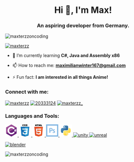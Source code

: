<h1 align="center">Hi 👋, I'm Max!</h1>
<h3 align="center">An aspiring developer from Germany.</h3>

<p align="left"> <img src="https://komarev.com/ghpvc/?username=maxterzzoncoding&label=Profile%20views&color=0e75b6&style=flat" alt="maxterzzoncoding" /> </p>

<p align="left"> <a href="https://twitter.com/maxterzz" target="blank"><img src="https://img.shields.io/twitter/follow/maxterzz?logo=twitter&style=for-the-badge" alt="maxterzz" /></a> </p>

- 🌱 I’m currently learning **C#, Java and Assembly x86**

- 📫 How to reach me: **maximilianwinter167@gmail.com**

- ⚡ Fun fact: **I am interested in all things Anime!**

<h3 align="left">Connect with me:</h3>
<p align="left">
<a href="https://twitter.com/maxterzz" target="blank"><img align="center" src="https://raw.githubusercontent.com/rahuldkjain/github-profile-readme-generator/master/src/images/icons/Social/twitter.svg" alt="maxterzz" height="30" width="40" /></a>
<a href="https://stackoverflow.com/users/20333124" target="blank"><img align="center" src="https://raw.githubusercontent.com/rahuldkjain/github-profile-readme-generator/master/src/images/icons/Social/stack-overflow.svg" alt="20333124" height="30" width="40" /></a>
<a href="https://instagram.com/maxterzz_" target="blank"><img align="center" src="https://raw.githubusercontent.com/rahuldkjain/github-profile-readme-generator/master/src/images/icons/Social/instagram.svg" alt="maxterzz_" height="30" width="40" /></a>


<h3 align="left">Languages and Tools:</h3> <a href="https://www.w3schools.com/cs/" target="_blank" rel="noreferrer"> <img src="https://raw.githubusercontent.com/devicons/devicon/master/icons/csharp/csharp-original.svg" alt="csharp" width="40" height="40"/> </a> <a href="https://www.w3schools.com/css/" target="_blank" rel="noreferrer"> <img src="https://raw.githubusercontent.com/devicons/devicon/master/icons/css3/css3-original-wordmark.svg" alt="css3" width="40" height="40"/> </a> <a href="https://www.w3.org/html/" target="_blank" rel="noreferrer"> <img src="https://raw.githubusercontent.com/devicons/devicon/master/icons/html5/html5-original-wordmark.svg" alt="html5" width="40" height="40"/> </a> <a href="https://www.photoshop.com/en" target="_blank" rel="noreferrer"> <img src="https://raw.githubusercontent.com/devicons/devicon/master/icons/photoshop/photoshop-line.svg" alt="photoshop" width="40" height="40"/> </a> <a href="https://www.python.org" target="_blank" rel="noreferrer"> <img src="https://raw.githubusercontent.com/devicons/devicon/master/icons/python/python-original.svg" alt="python" width="40" height="40"/> </a> <a href="https://unity.com/" target="_blank" rel="noreferrer"> <img src="https://www.vectorlogo.zone/logos/unity3d/unity3d-icon.svg" alt="unity" width="40" height="40"/> </a> <a href="https://unrealengine.com/" target="_blank" rel="noreferrer"> <img src="https://raw.githubusercontent.com/kenangundogan/fontisto/036b7eca71aab1bef8e6a0518f7329f13ed62f6b/icons/svg/brand/unreal-engine.svg" alt="unreal" width="40" height="40"/> </a> </p>
<p align="left"> <a href="https://www.blender.org/" target="_blank" rel="noreferrer"> <img src="https://download.blender.org/branding/community/blender_community_badge_white.svg" alt="blender" width="40" height="40"/> </a>

<p><img align="left" src="https://github-readme-stats.vercel.app/api/top-langs?username=maxterzzcode&show_icons=true&locale=en&layout=compact" alt="maxterzzoncoding" /></p>
